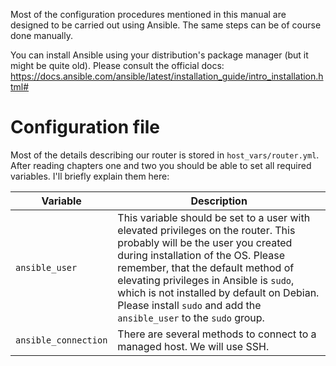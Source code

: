 Most of the configuration procedures mentioned in this manual are designed
to be carried out using Ansible. The same steps can be of course done manually.

You can install Ansible using your distribution's package manager (but it might be
quite old). Please consult the official docs:
https://docs.ansible.com/ansible/latest/installation_guide/intro_installation.html#

# Configuration file

Most of the details describing our router is stored in `host_vars/router.yml`. After
reading chapters one and two you should be able to set all required variables. I'll briefly
explain them here:

Variable | Description
-------- | -----------
`ansible_user` | This variable should be set to a user with elevated privileges on the router. This probably will be the user you created during installation of the OS. Please remember, that the default method of elevating privileges in Ansible is `sudo`, which is not installed by default on Debian. Please install `sudo` and add the `ansible_user` to the `sudo` group.
`ansible_connection` | There are several methods to connect to a managed host. We will use SSH.
